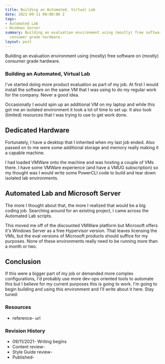 ```yaml
---
title: Building an Automated, Virtual Lab
date: 2021-09-11 00:00:00 Z
tags:
- Automated Lab
- Windows Server
summary: Building an evaluation environment using (mostly) free software on (mostly)
  consumer grade hardware.
layout: post
---
```


Building an evaluation environment using (mostly) free software on (mostly) consumer grade hardware.

### Building an Automated, Virtual Lab

I've started doing more product evaluation as part of my job.  At first I would install the software on the same VM that I was using to do my regular work for the company.  Never a good idea.

Occasionally I would spin up an additional VM on my laptop and while this got me an isolated environment it took a lot of time to set up.  It also took (limited) resources that I was trying to use to get work done.

## Dedicated Hardware

Fortunately, I have a desktop that I inherited when my last job ended.  Also passed on to me were some additional storage and memory really making it a capable machine.

I had loaded VMWare onto the machine and was hosting a couple of VMs there.  I have some VMWare experience (and have a VMUG subscription) so my thought was I would write some PowerCLI code to build and tear down isolated lab environments.

## Automated Lab and Microsoft Server

The more I thought about that, the more I realized that would be a big coding job.  Searching around for an existing project, I came across the Automated Lab scripts.

This moved me off of the discounted VMWare platform but Microsoft offers it's Windows Server as a free Hypervisor version.  That leaves licensing the VMs, but the eval versions of Microsoft products should suffice for my purposes.  None of these environments really need to be running more than a month or two.

## Conclusion

If this were a bigger part of my job or demanded more complex configurations, I'd probably use more dev-ops oriented tools to automate this but I believe for my current purposes this is going to work.  I'm going to begin building and using this environment and I'll write about it here.  Stay tuned:

### Resources
* reference- url

### Revision History
* 09/11/2021- Writing begins
* Content review-
* Style Guide review-
* Published-